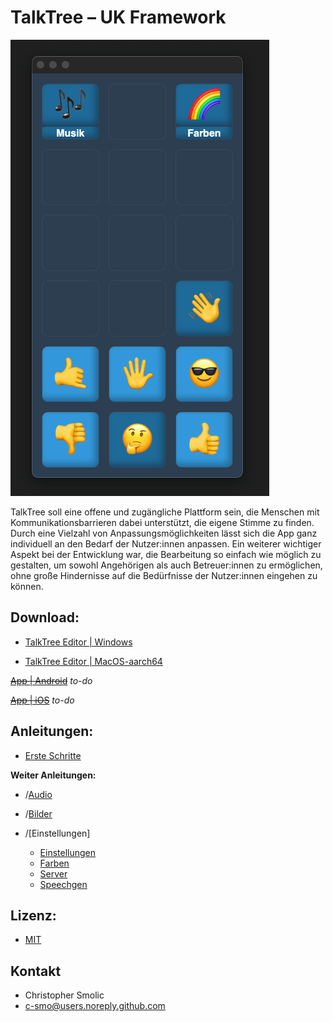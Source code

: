# TalkTree – UK Framework

   <img src="./preview.png" alt="token" width="414" height="730">

TalkTree soll eine offene und zugängliche Plattform sein, die Menschen mit Kommunikationsbarrieren dabei unterstützt, die eigene Stimme zu finden. Durch eine Vielzahl von Anpassungsmöglichkeiten lässt sich die App ganz individuell an den Bedarf der Nutzer:innen anpassen. Ein weiterer wichtiger Aspekt bei der Entwicklung war, die Bearbeitung so einfach wie möglich zu gestalten, um sowohl Angehörigen als auch Betreuer:innen zu ermöglichen, ohne große Hindernisse auf die Bedürfnisse der Nutzer:innen eingehen zu können.

## Download:

- [TalkTree Editor | Windows](https://github.com/c-smo/TalkTree-Edit/releases/download/v0.1.0/TalkTree.Editor_v0.1.0_x64-setup.exe)

- [TalkTree Editor | MacOS-aarch64](https://github.com/c-smo/TalkTree-Edit/releases/download/v0.1.0/TalkTree.Editor_v0.1.0_aarch64.dmg)

~~[App | Android](URL)~~ _to-do_

~~[App | iOS](URL)~~ _to-do_

## Anleitungen:

- [Erste Schritte](https://github.com/c-smo/TalkTree-Edit/blob/main/Anleitungen/Erste_Schritte.md)

**Weiter Anleitungen:**

- /[Audio](https://github.com/c-smo/TalkTree-Edit/blob/main/Anleitungen/Audio/Audio.md)
- /[Bilder](https://github.com/c-smo/TalkTree-Edit/blob/main/Anleitungen/Bilder/Bilder.md)
- /[Einstellungen]

  - [Einstellungen](https://github.com/c-smo/TalkTree-Edit/blob/main/Anleitungen/Einstellungen/Einstellungen.md)
  - [Farben](https://github.com/c-smo/TalkTree-Edit/blob/main/Anleitungen/Einstellungen/Farben.md)
  - [Server](https://github.com/c-smo/TalkTree-Edit/blob/main/Anleitungen/Einstellungen/Server.md)
  - [Speechgen](https://github.com/c-smo/TalkTree-Edit/blob/main/Anleitungen/Einstellungen/Speechgen.md)

## Lizenz:

- [MIT](https://github.com/c-smo/TalkTree/blob/main/LICENSE.md)

## Kontakt

- Christopher Smolic
- c-smo@users.noreply.github.com
